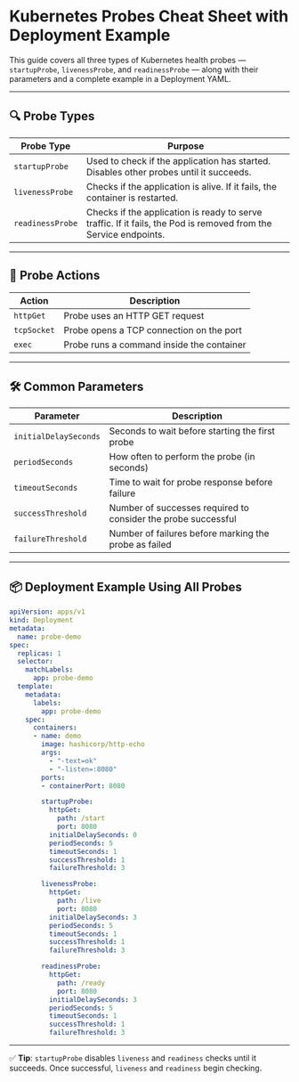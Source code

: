 
# Kubernetes Probes Cheat Sheet with Deployment Example

This guide covers all three types of Kubernetes health probes — `startupProbe`, `livenessProbe`, and `readinessProbe` — along with their parameters and a complete example in a Deployment YAML.

---

## 🔍 Probe Types

| Probe Type      | Purpose                                                                 |
|------------------|-------------------------------------------------------------------------|
| `startupProbe`   | Used to check if the application has started. Disables other probes until it succeeds. |
| `livenessProbe`  | Checks if the application is alive. If it fails, the container is restarted. |
| `readinessProbe` | Checks if the application is ready to serve traffic. If it fails, the Pod is removed from the Service endpoints. |

---

## 🔧 Probe Actions

| Action       | Description                                   |
|--------------|-----------------------------------------------|
| `httpGet`    | Probe uses an HTTP GET request                |
| `tcpSocket`  | Probe opens a TCP connection on the port      |
| `exec`       | Probe runs a command inside the container     |

---

## 🛠️ Common Parameters

| Parameter            | Description                                                                 |
|----------------------|-----------------------------------------------------------------------------|
| `initialDelaySeconds`| Seconds to wait before starting the first probe                             |
| `periodSeconds`      | How often to perform the probe (in seconds)                                 |
| `timeoutSeconds`     | Time to wait for probe response before failure                              |
| `successThreshold`   | Number of successes required to consider the probe successful               |
| `failureThreshold`   | Number of failures before marking the probe as failed                       |

---

## 📦 Deployment Example Using All Probes

```yaml
apiVersion: apps/v1
kind: Deployment
metadata:
  name: probe-demo
spec:
  replicas: 1
  selector:
    matchLabels:
      app: probe-demo
  template:
    metadata:
      labels:
        app: probe-demo
    spec:
      containers:
      - name: demo
        image: hashicorp/http-echo
        args:
          - "-text=ok"
          - "-listen=:8080"
        ports:
        - containerPort: 8080

        startupProbe:
          httpGet:
            path: /start
            port: 8080
          initialDelaySeconds: 0
          periodSeconds: 5
          timeoutSeconds: 1
          successThreshold: 1
          failureThreshold: 3

        livenessProbe:
          httpGet:
            path: /live
            port: 8080
          initialDelaySeconds: 3
          periodSeconds: 5
          timeoutSeconds: 1
          successThreshold: 1
          failureThreshold: 3

        readinessProbe:
          httpGet:
            path: /ready
            port: 8080
          initialDelaySeconds: 3
          periodSeconds: 5
          timeoutSeconds: 1
          successThreshold: 1
          failureThreshold: 3
```

---

✅ **Tip**: `startupProbe` disables `liveness` and `readiness` checks until it succeeds. Once successful, `liveness` and `readiness` begin checking.

